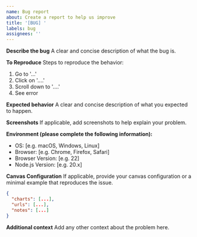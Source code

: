 ```yaml
---
name: Bug report
about: Create a report to help us improve
title: '[BUG] '
labels: bug
assignees: ''
---
```


**Describe the bug**
A clear and concise description of what the bug is.

**To Reproduce**
Steps to reproduce the behavior:
1. Go to '...'
2. Click on '....'
3. Scroll down to '....'
4. See error

**Expected behavior**
A clear and concise description of what you expected to happen.

**Screenshots**
If applicable, add screenshots to help explain your problem.

**Environment (please complete the following information):**
- OS: [e.g. macOS, Windows, Linux]
- Browser: [e.g. Chrome, Firefox, Safari]
- Browser Version: [e.g. 22]
- Node.js Version: [e.g. 20.x]

**Canvas Configuration**
If applicable, provide your canvas configuration or a minimal example that reproduces the issue.

```json
{
  "charts": [...],
  "urls": [...],
  "notes": [...]
}
```

**Additional context**
Add any other context about the problem here. 